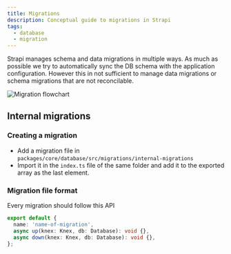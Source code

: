 ```yaml
---
title: Migrations
description: Conceptual guide to migrations in Strapi
tags:
  - database
  - migration
---
```


Strapi manages schema and data migrations in multiple ways. As much as possible we try to automatically sync the DB schema with the application configuration. However this in not sufficient to manage data migrations or schema migrations that are not reconcilable.

![Migration flowchart](/img/database/migration-flow.png)

## Internal migrations

### Creating a migration

- Add a migration file in `packages/core/database/src/migrations/internal-migrations`
- Import it in the `index.ts` file of the same folder and add it to the exported array as the last element.

### Migration file format

Every migration should follow this API

```ts
export default {
  name: 'name-of-migration',
  async up(knex: Knex, db: Database): void {},
  async down(knex: Knex, db: Database): void {},
};
```
